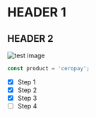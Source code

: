 # HEADER 1
## HEADER 2
![test image](https://octodex.github.com/images/yaktocat.png)

```typescript
const product = 'ceropay';
```
- [x] Step 1
- [x] Step 2
- [x] Step 3
- [ ] Step 4
